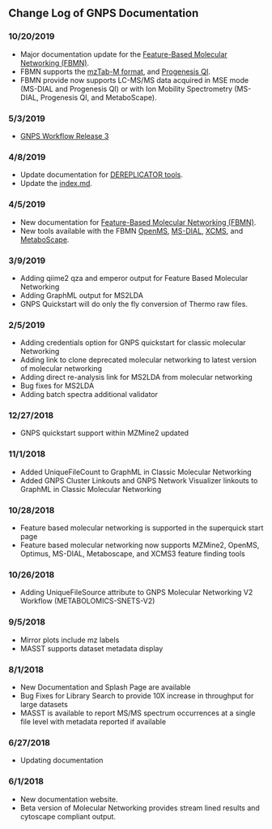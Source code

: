 ## Change Log of GNPS Documentation

### 10/20/2019

* Major documentation update for the [Feature-Based Molecular Networking (FBMN)](featurebasedmolecularnetworking.md).
* FBMN supports the [mzTab-M format](featurebasedmolecularnetworking-with-mztab-m.md), and [Progenesis QI](featurebasedmolecularnetworking-with-progenesisQI.md). 
* FBMN provide now supports LC-MS/MS data acquired in MSE mode (MS-DIAL and Progenesis QI) or with Ion Mobility Spectrometry (MS-DIAL, Progenesis QI, and MetaboScape).

### 5/3/2019

* [GNPS Workflow Release 3](https://github.com/CCMS-UCSD/GNPS_Workflows/releases/tag/4)

### 4/8/2019
* Update documentation for [DEREPLICATOR tools](dereplicator.md).
* Update the [index.md](index.md).

### 4/5/2019
* New documentation for [Feature-Based Molecular Networking (FBMN)](featurebasedmolecularnetworking.md).
* New tools available with the FBMN [OpenMS](featurebasedmolecularnetworking-with-openms.md), [MS-DIAL](featurebasedmolecularnetworking-with-ms-dial.md), [XCMS](featurebasedmolecularnetworking-with-xcms3.md), and [MetaboScape](featurebasedmolecularnetworking-with-metaboscape.md).

### 3/9/2019

* Adding qiime2 qza and emperor output for Feature Based Molecular Networking
* Adding GraphML output for MS2LDA
* GNPS Quickstart will do only the fly conversion of Thermo raw files.


### 2/5/2019

* Adding credentials option for GNPS quickstart for classic molecular Networking
* Adding link to clone deprecated molecular networking to latest version of molecular networking
* Adding direct re-analysis link for MS2LDA from molecular networking
* Bug fixes for MS2LDA
* Adding batch spectra additional validator

### 12/27/2018

* GNPS quickstart support within MZMine2 updated

### 11/1/2018

* Added UniqueFileCount to GraphML in Classic Molecular Networking
* Added GNPS Cluster Linkouts and GNPS Network Visualizer linkouts to GraphML in Classic Molecular Networking

### 10/28/2018

* Feature based molecular networking is supported in the superquick start page
* Feature based molecular networking now supports MZMine2, OpenMS, Optimus, MS-DIAL, Metaboscape, and XCMS3 feature finding tools

### 10/26/2018

* Adding UniqueFileSource attribute to GNPS Molecular Networking V2 Workflow (METABOLOMICS-SNETS-V2)

### 9/5/2018

* Mirror plots include mz labels
* MASST supports dataset metadata display

### 8/1/2018

* New Documentation and Splash Page are available
* Bug Fixes for Library Search to provide 10X increase in throughput for large datasets
* MASST is available to report MS/MS spectrum occurrences at a single file level with metadata reported if available

### 6/27/2018

* Updating documentation

### 6/1/2018

* New documentation website.
* Beta version of Molecular Networking provides stream lined results and cytoscape compliant output.
